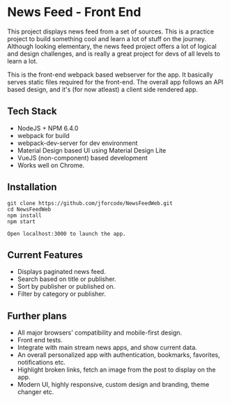 # News Feed - Front End

This project displays news feed from a set of sources. This is a practice project to build something cool and learn a lot of stuff on the journey. Although looking elementary, the news feed project offers a lot of logical and design challenges, and is really a great project for devs of all levels to learn a lot.

This is the front-end webpack based webserver for the app. It basically serves static files required for the front-end. The overall app follows an API based design, and it's (for now atleast) a client side rendered app.

## Tech Stack

- NodeJS + NPM 6.4.0
- webpack for build
- webpack-dev-server for dev environment
- Material Design based UI using Material Design Lite
- VueJS (non-component) based development
- Works well on Chrome.

## Installation

```
git clone https://github.com/jforcode/NewsFeedWeb.git
cd NewsFeedWeb
npm install
npm start

Open localhost:3000 to launch the app.
```

## Current Features

- Displays paginated news feed.
- Search based on title or publisher.
- Sort by publisher or published on.
- Filter by category or publisher.

## Further plans

- All major browsers' compatibility and mobile-first design.
- Front end tests.
- Integrate with main stream news apps, and show current data.
- An overall personalized app with authentication, bookmarks, favorites, notifications etc.
- Highlight broken links, fetch an image from the post to display on the app.
- Modern UI, highly responsive, custom design and branding, theme changer etc.
